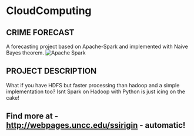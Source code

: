 # CloudComputing

## CRIME FORECAST
A forecasting project based on Apache-Spark and implemented with Naive Bayes theorem.
![Apache Spark](https://spark.apache.org/docs/0.9.1/img/spark-logo-hd.png)
## PROJECT DESCRIPTION

What if you have HDFS but faster processing than hadoop and a simple implementation too? Isnt Spark on Hadoop with Python is just icing on the cake!

## Find more at - http://webpages.uncc.edu/ssirigin - automatic!
